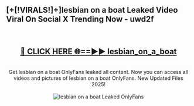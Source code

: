 <h2>[+[!VIRALS!]+]lesbian on a boat Leaked Video Viral On Social X Trending Now - uwd2f</h2>
<br>
<div align="center">
<h2><a href="https://libra.edu.pl?lesbian_on_a_boat" rel="nofollow">🔴 CLICK HERE 🌐==►► lesbian_on_a_boat</a></h2>
<br>
Get lesbian on a boat OnlyFans leaked all content. Now you can access all videos and pictures of lesbian on a boat OnlyFans. New Updated Files 2025!
<br>
<br>
<a href="https://libra.edu.pl?lesbian_on_a_boat" rel="nofollow" data-target="animated-image.originalLink"><img src="https://i.ibb.co.com/WyWwxjT/player-gif2.gif" alt="lesbian on a boat Leaked OnlyFans" style="max-width: 100%; display: inline-block;" data-target="animated-image.originalImage"></a>
</div>
<br>